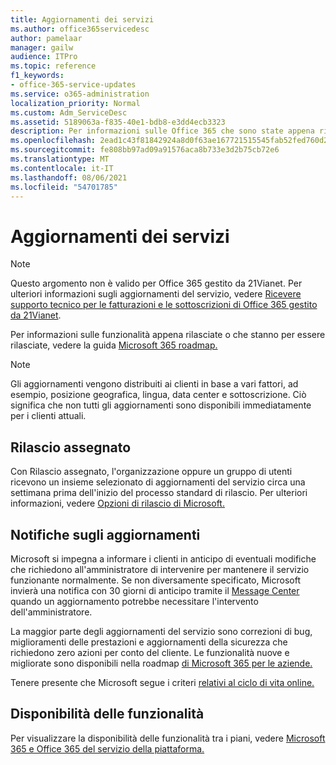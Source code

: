 ```yaml
---
title: Aggiornamenti dei servizi
ms.author: office365servicedesc
author: pamelaar
manager: gailw
audience: ITPro
ms.topic: reference
f1_keywords:
- office-365-service-updates
ms.service: o365-administration
localization_priority: Normal
ms.custom: Adm_ServiceDesc
ms.assetid: 5189063a-f835-40e1-bdb8-e3dd4ecb3323
description: Per informazioni sulle Office 365 che sono state appena rilasciate o che stanno per essere rilasciate, vedere la guida Microsoft 365 roadmap.
ms.openlocfilehash: 2ead1c43f81842924a8d0f63ae167721515545fab52fed760d21396e9fe9472c
ms.sourcegitcommit: fe808bb97ad09a91576aca8b733e3d2b75cb72e6
ms.translationtype: MT
ms.contentlocale: it-IT
ms.lasthandoff: 08/06/2021
ms.locfileid: "54701785"
---
```

# <a name="service-updates"></a>Aggiornamenti dei servizi

> [!NOTE]
> Questo argomento non è valido per Office 365 gestito da 21Vianet. Per ulteriori informazioni sugli aggiornamenti del servizio, vedere [Ricevere supporto tecnico per le fatturazioni e le sottoscrizioni di Office 365 gestito da 21Vianet](/microsoft-365/admin/contact-support-for-business-products). 
  
Per informazioni sulle funzionalità appena rilasciate o che stanno per essere rilasciate, vedere la guida [Microsoft 365 roadmap.](https://go.microsoft.com/fwlink/?LinkId=509914)
  
> [!NOTE]
> Gli aggiornamenti vengono distribuiti ai clienti in base a vari fattori, ad esempio, posizione geografica, lingua, data center e sottoscrizione. Ciò significa che non tutti gli aggiornamenti sono disponibili immediatamente per i clienti attuali. 
  
## <a name="targeted-release"></a>Rilascio assegnato

Con Rilascio assegnato, l'organizzazione oppure un gruppo di utenti ricevono un insieme selezionato di aggiornamenti del servizio circa una settimana prima dell'inizio del processo standard di rilascio. Per ulteriori informazioni, vedere [Opzioni di rilascio di Microsoft.](/office365/admin/manage/release-options-in-office-365) 
  
## <a name="update-notifications"></a>Notifiche sugli aggiornamenti

Microsoft si impegna a informare i clienti in anticipo di eventuali modifiche che richiedono all'amministratore di intervenire per mantenere il servizio funzionante normalmente. Se non diversamente specificato, Microsoft invierà una notifica con 30 giorni di anticipo tramite il [Message Center](/office365/admin/manage/message-center) quando un aggiornamento potrebbe necessitare l'intervento dell'amministratore. 
  
La maggior parte degli aggiornamenti del servizio sono correzioni di bug, miglioramenti delle prestazioni e aggiornamenti della sicurezza che richiedono zero azioni per conto del cliente. Le funzionalità nuove e migliorate sono disponibili nella roadmap [di Microsoft 365 per le aziende.](https://roadmap.office.com/)
  
Tenere presente che Microsoft segue i criteri [relativi al ciclo di vita online.](https://support.microsoft.com/lifecycle#gp/osslpolicy)
  
## <a name="feature-availability"></a>Disponibilità delle funzionalità

Per visualizzare la disponibilità delle funzionalità tra i piani, vedere [Microsoft 365 e Office 365 del servizio della piattaforma.](office-365-platform-service-description.md)
